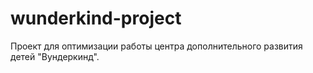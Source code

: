 # wunderkind-project

Проект для оптимизации работы центра дополнительного развития детей "Вундеркинд".
